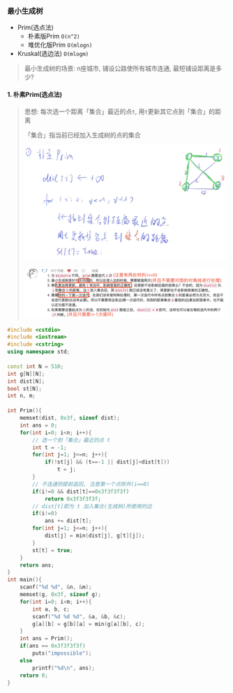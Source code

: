 ### 最小生成树
- Prim(选点法)
  - 朴素版Prim  `O(n^2)`
  - 堆优化版Prim  `O(mlogn)`
- Kruskal(选边法)   `O(mlogm)`

> 最小生成树的场景: n座城市, 铺设公路使所有城市连通, 最短铺设距离是多少?

#### 1. 朴素Prim(选点法)

> 思想: 每次选一个距离「集合」最近的点`t`, 用`t`更新其它点到「集合」的距离
>
> 「集合」指当前已经加入生成树的点的集合
> 
> ![Prim](/appendix/Prim.png)
>
> ![Prim-2](/appendix/Prim-2.png)

```CPP
#include <cstdio>
#include <iostream>
#include <cstring>
using namespace std;

const int N = 510;
int g[N][N];
int dist[N];
bool st[N];
int n, m;

int Prim(){
    memset(dist, 0x3f, sizeof dist);
    int ans = 0;
    for(int i=0; i<n; i++){
        // 选一个到「集合」最近的点 t
        int t = -1;
        for(int j=1; j<=n; j++){
            if(!st[j] && (t==-1 || dist[j]<dist[t]))
                t = j;
        }
        // 不连通则提前返回, 注意第一个点除外(i==0)
        if(i!=0 && dist[t]==0x3f3f3f3f)
            return 0x3f3f3f3f;
        // dist[t]即为 t 加入集合(生成树)所使用的边
        if(i!=0)
            ans += dist[t];
        for(int j=1; j<=n; j++){
            dist[j] = min(dist[j], g[t][j]);
        }
        st[t] = true;
    }
    return ans;
}
int main(){
    scanf("%d %d", &n, &m);
    memset(g, 0x3f, sizeof g);
    for(int i=0; i<m; i++){
        int a, b, c;
        scanf("%d %d %d", &a, &b, &c);
        g[a][b] = g[b][a] = min(g[a][b], c);
    }
    int ans = Prim();
    if(ans == 0x3f3f3f3f)
        puts("impossible");
    else
        printf("%d\n", ans);
    return 0;
}
```